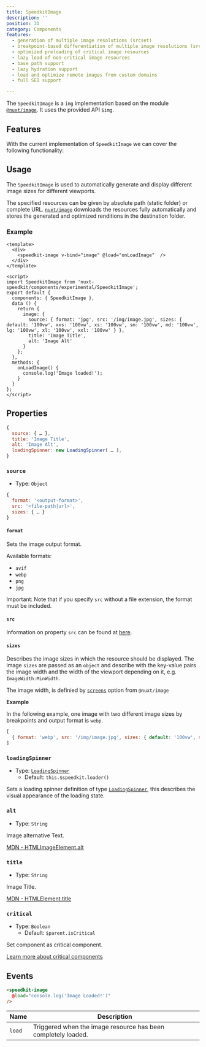 ```yaml
---
title: SpeedkitImage
description: ''
position: 31
category: Components
features:
  - generation of multiple image resolutions (srcset)
  - breakpoint-based differentiation of multiple image resolutions (srcset)
  - optimized preloading of critical image resources
  - lazy load of non-critical image resources
  - base path support
  - lazy hydration support
  - load and optimize remote images from custom domains
  - full SEO support

---
```


The `SpeedkitImage` is a `img` implementation based on the module [`@nuxt/image`](https://image.nuxtjs.org/). It uses the provided API `$img`.

## Features

With the current implementation of `SpeedkitImage` we can cover the following functionality:

<list :items="features"></list>

## Usage

The `SpeedkitImage` is used to automatically generate and display different image sizes for different viewports.

The specified resources can be given by absolute path (static folder) or complete URL. [`nuxt/image`](https://image.nuxtjs.org/) downloads the resources fully automatically and stores the generated and optimized renditions in the destination folder.

### Example

````vue
<template>
  <div>
    <speedkit-image v-bind="image" @load="onLoadImage"  />
  </div>
</template>

<script>
import SpeedkitImage from 'nuxt-speedkit/components/experimental/SpeedkitImage';
export default {
  components: { SpeedkitImage },
  data () {
    return {
      image: {
        source: { format: 'jpg', src: '/img/image.jpg', sizes: { default: '100vw', xxs: '100vw', xs: '100vw', sm: '100vw', md: '100vw', lg: '100vw', xl: '100vw', xxl: '100vw' } },
        title: 'Image Title',
        alt: 'Image Alt'
      }
    };
  },
  methods: {
    onLoadImage() {
      console.log('Image loaded!');
    }
  }
};
</script>
````

## Properties

````js
{
  source: { … },
  title: 'Image Title',
  alt: 'Image Alt',
  loadingSpinner: new LoadingSpinner( … ),
}
````

### `source`
- Type: `Object`


````js
{
  format: '<output-format>', 
  src: '<file-path|url>', 
  sizes: { … }
}
````


#### `format`

Sets the image output format.

Available formats:

- `avif`
- `webp`
- `png`
- `jpg`

<alert type="warning">Important: Note that if you specify `src` without a file extension, the format must be included. </alert>

#### `src`

Information on property `src` can be found at [here](https://image.nuxtjs.org/components/nuxt-img#src).

#### `sizes`
Describes the image sizes in which the resource should be displayed. The image `sizes` are passed as an `object` and describe with the key-value pairs the image width and the width of the viewport depending on it, e.g. `ImageWidth:MinWidth`.

The image width, is definied by [`screens`](https://image.nuxtjs.org/api/options#screens) option from `@nuxt/image`

**Example**

In the following example, one image with two different image sizes by breakpoints and output format is `webp`.

````js
[
  { format: 'webp', src: '/img/image.jpg', sizes: { default: '100vw', sm: '100vw' } }
]
````

### `loadingSpinner`
- Type: [`LoadingSpinner`](/classes/loading-spinner)
  - Default: `this.$speedkit.loader()`

Sets a loading spinner definition of type [`LoadingSpinner`](/classes/loading-spinner), this describes the visual appearance of the loading state.

### `alt`
- Type: `String`

Image alternative Text. 

[MDN - HTMLImageElement.alt](https://developer.mozilla.org/en-US/docs/Web/API/HTMLImageElement/alt)

### `title`
- Type: `String`

Image Title. 

[MDN - HTMLElement.title](https://developer.mozilla.org/en-US/docs/Web/API/HTMLElement/title)

### `critical`
- Type: `Boolean`
  -  Default: `$parent.isCritical`

Set component as critical component. 

[Learn more about critical components](/usage#critical-prop-for-critical-components)


## Events

````html
<speedkit-image 
  @load="console.log('Image Loaded!')" 
/>
````

| Name   | Description                                                   |
| ------ | ------------------------------------------------------------- |
| `load` | Triggered when the image resource has been completely loaded. |

